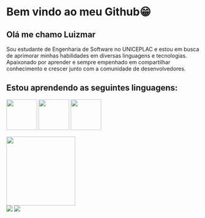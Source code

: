 # Bem vindo ao meu Github😁
## Olá me chamo Luizmar

Sou estudante de Engenharia de Software no UNICEPLAC e estou em busca de aprimorar minhas habilidades em diversas linguagens e tecnologias. Apaixonado por aprender e sempre empenhado em compartilhar conhecimento e crescer junto com a comunidade de desenvolvedores.

 
 
 ## Estou aprendendo as seguintes linguagens:
 
 <img src="https://cdn.jsdelivr.net/gh/devicons/devicon/icons/c/c-original.svg" width="80" height="80" /> <img src="https://cdn.jsdelivr.net/gh/devicons/devicon/icons/javascript/javascript-original.svg" width="80" height="80" /> <img src="https://cdn.jsdelivr.net/gh/devicons/devicon/icons/java/java-original-wordmark.svg" width="80" height="80" />

 <div>
<a href="https://github.com/LuizmarCardozo">
<img loading="lazy" height="180em" src="https://github-readme-stats.vercel.app/api?username=LuizmarCardozo&show_icons=true&theme=dracula&include_all_commits=true&count_private=true"/>
</div>

<div> 
<a href="https://instagram.com/luizmar.cardozo" target="_blank"><img loading="lazy" src="https://img.shields.io/badge/-Instagram-%23E4405F?style=for-the-badge&logo=instagram&logoColor=white" target="_blank"></a>
<a href="https://www.linkedin.com/in/luizmar-adcpção" target="_blank"><img loading="lazy" src="https://img.shields.io/badge/-LinkedIn-%230077B5?style=for-the-badge&logo=linkedin&logoColor=white" target="_blank"></a>   
</div> 
          
  
